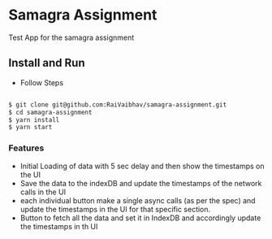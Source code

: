 # Samagra Assignment

Test App for the samagra assignment

## Install and Run

- Follow Steps

```sh

$ git clone git@github.com:RaiVaibhav/samagra-assignment.git
$ cd samagra-assignment
$ yarn install
$ yarn start

```

### Features

- Initial Loading of data with 5 sec delay and then show the timestamps on the UI
- Save the data to the indexDB and update the timestamps of the network calls in the UI
- each individual button make a single async calls (as per the spec) and update the timestamps in the UI for that specific section.
- Button to fetch all the data and set it in IndexDB and accordingly update the timestamps in th UI

